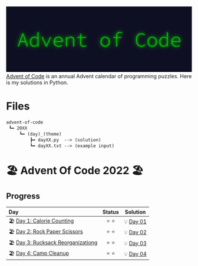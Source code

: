 ![advent_of_code_logo](header.png)
[Advent of Code](https://adventofcode.com/) is an annual Advent calendar of programming puzzles. Here is my solutions in Python.
# Files
```
advent-of-code
 ┗━ 20XX
     ┗━ (day)_(theme)
         ┣━ dayXX.py  --> (solution)
         ┗━ dayXX.txt --> (example input)
```
# :beach_umbrella: Advent Of Code 2022 :beach_umbrella:
## Progress 
| Day | Status | Solution |
| :--- | :---: | :---: |
| :beach_umbrella: [Day 1: Calorie Counting](https://adventofcode.com/2022/day/1) | :star: :star: | :bulb: [Day 01](2022/01_Calorie_Counting/day01.py)
| :beach_umbrella: [Day 2: Rock Paper Scissors](https://adventofcode.com/2022/day/2) | :star: :star: | :bulb: [Day 02](2022/02_Rock_Paper_Scissors/day02.py)
| :beach_umbrella: [Day 3: Rucksack Reorganizationg](https://adventofcode.com/2022/day/3) | :star: :star: | :bulb: [Day 03](2022/03_Rucksack_Reorganization/day03.py)
| :beach_umbrella: [Day 4: Camp Cleanup](https://adventofcode.com/2022/day/4) | :star: :star: | :bulb: [Day 04](2022/04_Camp_Cleanup/day04.py)